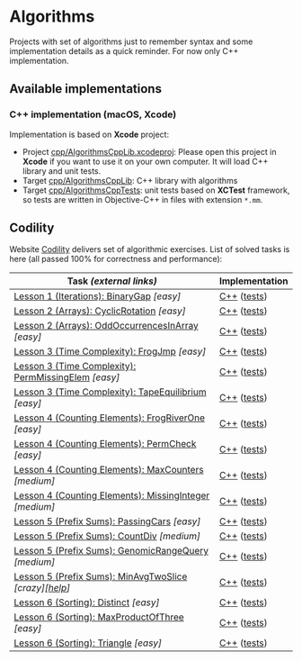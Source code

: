 # Algorithms

Projects with set of algorithms just to remember syntax and some implementation details as a quick reminder. For now only C++ implementation.

## Available implementations

### C++ implementation (macOS, Xcode)

Implementation is based on **Xcode** project:

- Project [cpp/AlgorithmsCppLib.xcodeproj](cpp/AlgorithmsCppLib.xcodeproj): Please open this project in **Xcode** if you want to use it on your own computer. It will load C++ library and unit tests.
- Target [cpp/AlgorithmsCppLib](cpp/AlgorithmsCppLib/): C++ library with algorithms
- Target [cpp/AlgorithmsCppTests](cpp/AlgorithmsCppTests/): unit tests based on **XCTest** framework, so tests are written in Objective-C++ in files with extension `*.mm`.

## Codility

Website [Codility](https://app.codility.com/programmers/) delivers set of algorithmic exercises. List of solved tasks is here (all passed 100% for correctness and performance):

| Task *(external links)* | Implementation |
|---|---|
| [Lesson 1 (Iterations): BinaryGap](https://app.codility.com/programmers/lessons/1-iterations/binary_gap/) *[easy]* | [C++](cpp/AlgorithmsCppLib/Codility/BinaryGap.cpp) ([tests](cpp/AlgorithmsCppTests/Codility/BinaryGapTests.mm)) |
| [Lesson 2 (Arrays): CyclicRotation](https://app.codility.com/programmers/lessons/2-arrays/cyclic_rotation/) *[easy]* | [C++](cpp/AlgorithmsCppLib/Codility/CyclicRotation.cpp) ([tests](cpp/AlgorithmsCppTests/Codility/CyclicRotationTests.mm)) |
| [Lesson 2 (Arrays): OddOccurrencesInArray](https://app.codility.com/programmers/lessons/2-arrays/odd_occurrences_in_array/) *[easy]* | [C++](cpp/AlgorithmsCppLib/Codility/OddOccurrencesInArray.cpp) ([tests](cpp/AlgorithmsCppTests/Codility/OddOccurrencesInArrayTests.mm)) |
| [Lesson 3 (Time Complexity): FrogJmp](https://app.codility.com/programmers/lessons/3-time_complexity/frog_jmp/) *[easy]* | [C++](cpp/AlgorithmsCppLib/Codility/FrogJmp.cpp) ([tests](cpp/AlgorithmsCppTests/Codility/FrogJmpTests.mm)) |
| [Lesson 3 (Time Complexity): PermMissingElem](https://app.codility.com/programmers/lessons/3-time_complexity/perm_missing_elem/) *[easy]* | [C++](cpp/AlgorithmsCppLib/Codility/PermCheck.cpp) ([tests](cpp/AlgorithmsCppTests/Codility/PermCheckTests.mm)) |
| [Lesson 3 (Time Complexity): TapeEquilibrium](https://app.codility.com/programmers/lessons/3-time_complexity/tape_equilibrium/) *[easy]* | [C++](cpp/AlgorithmsCppLib/Codility/TapeEquilibrium.cpp) ([tests](cpp/AlgorithmsCppTests/Codility/TapeEquilibriumTests.mm)) |
| [Lesson 4 (Counting Elements): FrogRiverOne](https://app.codility.com/programmers/lessons/4-counting_elements/frog_river_one/) *[easy]* | [C++](cpp/AlgorithmsCppLib/Codility/FrogRiverOne.cpp) ([tests](cpp/AlgorithmsCppTests/Codility/FrogRiverOneTests.mm)) |
| [Lesson 4 (Counting Elements): PermCheck](https://app.codility.com/programmers/lessons/4-counting_elements/perm_check/) *[easy]* | [C++](cpp/AlgorithmsCppLib/Codility/PermCheck.cpp) ([tests](cpp/AlgorithmsCppTests/Codility/PermCheckTests.mm)) |
| [Lesson 4 (Counting Elements): MaxCounters](https://app.codility.com/programmers/lessons/4-counting_elements/max_counters/) *[medium]* | [C++](cpp/AlgorithmsCppLib/Codility/MaxCounters.cpp) ([tests](cpp/AlgorithmsCppTests/Codility/MaxCountersTests.mm)) |
| [Lesson 4 (Counting Elements): MissingInteger](https://app.codility.com/programmers/lessons/4-counting_elements/missing_integer/) *[medium]* | [C++](cpp/AlgorithmsCppLib/Codility/MissingInteger.cpp) ([tests](cpp/AlgorithmsCppTests/Codility/MissingIntegerTests.mm)) |
| [Lesson 5 (Prefix Sums): PassingCars](https://app.codility.com/programmers/lessons/5-prefix_sums/passing_cars/) *[easy]* | [C++](cpp/AlgorithmsCppLib/Codility/PassingCars.cpp) ([tests](cpp/AlgorithmsCppTests/Codility/PassingCarsTests.mm)) |
| [Lesson 5 (Prefix Sums): CountDiv](https://app.codility.com/programmers/lessons/5-prefix_sums/count_div/) *[medium]* | [C++](cpp/AlgorithmsCppLib/Codility/CountDiv.cpp) ([tests](cpp/AlgorithmsCppTests/Codility/CountDivTests.mm)) |
| [Lesson 5 (Prefix Sums): GenomicRangeQuery](https://app.codility.com/programmers/lessons/5-prefix_sums/genomic_range_query/) *[medium]* | [C++](cpp/AlgorithmsCppLib/Codility/GenomicRangeQuery.cpp) ([tests](cpp/AlgorithmsCppTests/Codility/GenomicRangeQueryTests.mm)) |
| [Lesson 5 (Prefix Sums): MinAvgTwoSlice](https://app.codility.com/programmers/lessons/5-prefix_sums/min_avg_two_slice/) *[crazy][[help](https://codesays.com/2014/solution-to-min-avg-two-slice-by-codility/)]* | [C++](cpp/AlgorithmsCppLib/Codility/MinAvgTwoSlice.cpp) ([tests](cpp/AlgorithmsCppTests/Codility/MinAvgTwoSliceTests.mm)) |
| [Lesson 6 (Sorting): Distinct](https://app.codility.com/programmers/lessons/6-sorting/distinct/) *[easy]* | [C++](cpp/AlgorithmsCppLib/Codility/Distinct.cpp) ([tests](cpp/AlgorithmsCppTests/Codility/DistinctTests.mm)) |
| [Lesson 6 (Sorting): MaxProductOfThree](https://app.codility.com/programmers/lessons/6-sorting/max_product_of_three/) *[easy]* | [C++](cpp/AlgorithmsCppLib/Codility/MaxProductOfThree.cpp) ([tests](cpp/AlgorithmsCppTests/Codility/MaxProductOfThreeTests.mm)) |
| [Lesson 6 (Sorting): Triangle](https://app.codility.com/programmers/lessons/6-sorting/triangle/) *[easy]* | [C++](cpp/AlgorithmsCppLib/Codility/Triangle.cpp) ([tests](cpp/AlgorithmsCppTests/Codility/TriangleTests.mm)) |
